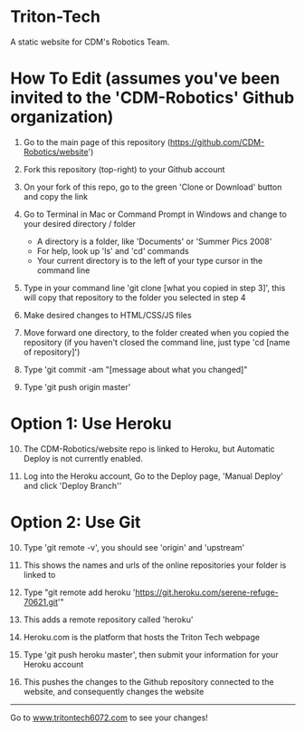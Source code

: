 # Triton-Tech
A static website for CDM's Robotics Team.

# How To Edit (assumes you've been invited to the 'CDM-Robotics' Github organization)

1. Go to the main page of this repository (https://github.com/CDM-Robotics/website')

2. Fork this repository (top-right) to your Github account

3. On your fork of this repo, go to the green 'Clone or Download' button and copy the link

4. Go to Terminal in Mac or Command Prompt in Windows and change to your desired directory / folder
   * A directory is a folder, like 'Documents' or 'Summer Pics 2008'
   * For help, look up 'ls' and 'cd' commands
   * Your current directory is to the left of your type cursor in the command line

5. Type in your command line 'git clone [what you copied in step 3]', this will copy that repository to the folder you selected in step 4

6. Make desired changes to HTML/CSS/JS files

7. Move forward one directory, to the folder created when you copied the repository (if you haven't closed the command line, just type 'cd [name of repository]')

8. Type 'git commit -am "[message about what you changed]"

9. Type 'git push origin master'

# Option 1: Use Heroku 

10. The CDM-Robotics/website repo is linked to Heroku, but Automatic Deploy is not currently enabled.

11. Log into the Heroku account, Go to the Deploy page, 'Manual Deploy' and click 'Deploy Branch''

# Option 2: Use Git

10. Type 'git remote -v', you should see 'origin' and 'upstream'
  1. This shows the names and urls of the online repositories your folder is linked to

11. Type "git remote add heroku 'https://git.heroku.com/serene-refuge-70621.git'"
  1. This adds a remote repository called 'heroku'
  2. Heroku.com is the platform that hosts the Triton Tech webpage

12. Type 'git push heroku master', then submit your information for your Heroku account
  1. This pushes the changes to the Github repository connected to the website, and consequently changes the website

  ---------------
  
Go to www.tritontech6072.com to see your changes!
